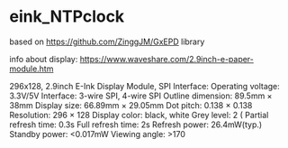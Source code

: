 # eink_NTPclock
based on https://github.com/ZinggJM/GxEPD library

info about display: https://www.waveshare.com/2.9inch-e-paper-module.htm

296x128, 2.9inch E-Ink Display Module, SPI Interface:
Operating voltage: 3.3V/5V
Interface: 3-wire SPI, 4-wire SPI
Outline dimension: 89.5mm × 38mm
Display size: 66.89mm × 29.05mm
Dot pitch: 0.138 × 0.138
Resolution: 296 × 128
Display color: black, white
Grey level: 2 (
Partial refresh time: 0.3s
Full refresh time: 2s
Refresh power: 26.4mW(typ.)
Standby power: <0.017mW
Viewing angle: >170


